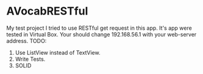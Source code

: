# AVocabRESTful
My test project
I tried to use RESTful get request in this app.
It's app were tested in Virtual Box. Your should change 192.168.56.1 with your web-server address.
TODO:
1. Use ListView instead of TextView.
2. Write Tests.
3. SOLID
